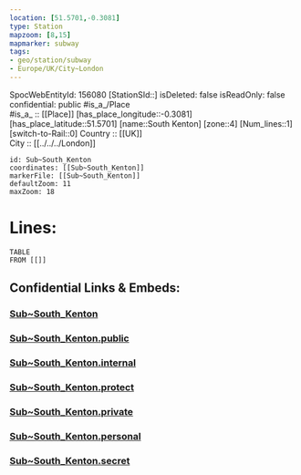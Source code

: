 ```yaml
---
location: [51.5701,-0.3081] 
type: Station 
mapzoom: [8,15] 
mapmarker: subway 
tags:
- geo/station/subway
- Europe/UK/City~London
---
```

SpocWebEntityId: 156080
[StationSId::] 
isDeleted: false
isReadOnly: false
confidential: public
#is_a_/Place  
#is_a_ :: [[Place]] 
[has_place_longitude::-0.3081] 
[has_place_latitude::51.5701] 
[name::South Kenton] 
[zone::4] 
[Num_lines::1] 
[switch-to-Rail::0] 
Country :: [[UK]]  
City :: [[../../../London]]  


```leaflet
id: Sub~South_Kenton
coordinates: [[Sub~South_Kenton]] 
markerFile: [[Sub~South_Kenton]] 
defaultZoom: 11 
maxZoom: 18
```


# Lines: 
```dataview
TABLE 
FROM [[]] 
```


## Confidential Links & Embeds: 

### [Sub~South_Kenton](/_Standards/Earth/Continent/Europe/Europe~North/UK/England/Regions~England/London,Greater/cities~GreaterLondon/Underground/Station/Sub~South_Kenton.md) 

### [Sub~South_Kenton.public](/_public/Earth/Continent/Europe/Europe~North/UK/England/Regions~England/London,Greater/cities~GreaterLondon/Underground/Station/Sub~South_Kenton.public.md) 

### [Sub~South_Kenton.internal](/_internal/Earth/Continent/Europe/Europe~North/UK/England/Regions~England/London,Greater/cities~GreaterLondon/Underground/Station/Sub~South_Kenton.internal.md) 

### [Sub~South_Kenton.protect](/_protect/Earth/Continent/Europe/Europe~North/UK/England/Regions~England/London,Greater/cities~GreaterLondon/Underground/Station/Sub~South_Kenton.protect.md) 

### [Sub~South_Kenton.private](/_private/Earth/Continent/Europe/Europe~North/UK/England/Regions~England/London,Greater/cities~GreaterLondon/Underground/Station/Sub~South_Kenton.private.md) 

### [Sub~South_Kenton.personal](/_personal/Earth/Continent/Europe/Europe~North/UK/England/Regions~England/London,Greater/cities~GreaterLondon/Underground/Station/Sub~South_Kenton.personal.md) 

### [Sub~South_Kenton.secret](/_secret/Earth/Continent/Europe/Europe~North/UK/England/Regions~England/London,Greater/cities~GreaterLondon/Underground/Station/Sub~South_Kenton.secret.md)

